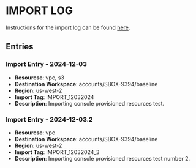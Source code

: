 # IMPORT LOG

Instructions for the import log can be found [here](./IMPORT_LOG_INSTRUCTIONS.md).

## Entries

### Import Entry - 2024-12-03

- **Resourcse**: vpc, s3
- **Destination Workspace**: accounts/SBOX-9394/baseline
- **Region**: us-west-2
- **Import Tag**: IMPORT_12032024
- **Description**: Importing console provisioned resources test.

### Import Entry - 2024-12-03.2

- **Resourcse**: vpc
- **Destination Workspace**: accounts/SBOX-9394/baseline
- **Region**: us-west-2
- **Import Tag**: IMPORT_12032024_3
- **Description**: Importing console provisioned resources test number 2.